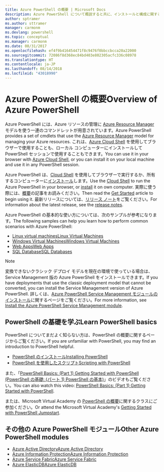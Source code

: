 ```yaml
---
title: Azure PowerShell の概要 | Microsoft Docs
description: Azure PowerShell について概説すると共に、インストールと構成に関するページへのリンクを紹介します。
author: sptramer
ms.author: sttramer
manager: carmonm
ms.devlang: powershell
ms.topic: conceptual
ms.manager: carmonm
ms.date: 08/31/2017
ms.openlocfilehash: ef4f9b416454471f8c9476f0bbccbcca20a22000
ms.sourcegitcommit: 72086f8d368ec84bd403e802305acfc336c08978
ms.translationtype: HT
ms.contentlocale: ja-JP
ms.lasthandoff: 08/14/2018
ms.locfileid: "43018990"
---
```

# <a name="overview-of-azure-powershell"></a><span data-ttu-id="33cae-103">Azure PowerShell の概要</span><span class="sxs-lookup"><span data-stu-id="33cae-103">Overview of Azure PowerShell</span></span>

<span data-ttu-id="33cae-104">Azure PowerShell には、Azure リソースの管理に [Azure Resource Manager](/azure/azure-resource-manager/resource-group-overview) モデルを使う一連のコマンドレットが用意されています。</span><span class="sxs-lookup"><span data-stu-id="33cae-104">Azure PowerShell provides a set of cmdlets that use the [Azure Resource Manager](/azure/azure-resource-manager/resource-group-overview) model for managing your Azure resources.</span></span> <span data-ttu-id="33cae-105">これは、[Azure Cloud Shell](/azure/cloud-shell/overview) を使用してブラウザーで使用することも、ローカル コンピューターにインストールして PowerShell セッションで使用することもできます。</span><span class="sxs-lookup"><span data-stu-id="33cae-105">You can use it in your browser with [Azure Cloud Shell](/azure/cloud-shell/overview), or you can install it on your local machine and use it in any PowerShell session.</span></span>

<span data-ttu-id="33cae-106">Azure PowerShell は、[Cloud Shell](/azure/cloud-shell/overview) を使用してブラウザーで実行するか、所有するコンピューターに[インストール](install-azurerm-ps.md)します。</span><span class="sxs-lookup"><span data-stu-id="33cae-106">Use the [Cloud Shell](/azure/cloud-shell/overview) to run the Azure PowerShell in your browser, or [install](install-azurerm-ps.md) it on own computer.</span></span> <span data-ttu-id="33cae-107">実際に使う際には、[概要](get-started-azureps.md)の記事をお読みください。</span><span class="sxs-lookup"><span data-stu-id="33cae-107">Then read the [Get Started](get-started-azureps.md) article to begin using it.</span></span> <span data-ttu-id="33cae-108">最新リリースについては、[リリース ノート](release-notes-azureps.md)をご覧ください。</span><span class="sxs-lookup"><span data-stu-id="33cae-108">For information about the latest release, see the [release notes](release-notes-azureps.md).</span></span>

<span data-ttu-id="33cae-109">Azure PowerShell の基本的な使い方については、次のサンプルが参考になります。</span><span class="sxs-lookup"><span data-stu-id="33cae-109">The following samples can help you learn how to perform common scenarios with Azure PowerShell:</span></span>

* [<span data-ttu-id="33cae-110">Linux virtual machines</span><span class="sxs-lookup"><span data-stu-id="33cae-110">Linux Virtual Machines</span></span>](/azure/virtual-machines/virtual-machines-linux-powershell-samples?toc=/powershell/azure/toc.json)
* [<span data-ttu-id="33cae-111">Windows Virtual Machines</span><span class="sxs-lookup"><span data-stu-id="33cae-111">Windows Virtual Machines</span></span>](/azure/virtual-machines/virtual-machines-windows-powershell-samples?toc=/powershell/azure/toc.json)
* [<span data-ttu-id="33cae-112">Web Apps</span><span class="sxs-lookup"><span data-stu-id="33cae-112">Web Apps</span></span>](/azure/app-service-web/app-service-powershell-samples?toc=/powershell/azure/toc.json)
* [<span data-ttu-id="33cae-113">SQL Database</span><span class="sxs-lookup"><span data-stu-id="33cae-113">SQL Databases</span></span>](/azure/sql-database/sql-database-powershell-samples?toc=/powershell/azure/toc.json)

> [!NOTE]
> <span data-ttu-id="33cae-114">変換できないクラシック デプロイ モデルを現在の環境で使っている場合は、Service Management 版の Azure PowerShell をインストールできます。</span><span class="sxs-lookup"><span data-stu-id="33cae-114">If you have deployments that use the classic deployment model that cannot be converted, you can install the Service Management version of Azure PowerShell.</span></span> <span data-ttu-id="33cae-115">詳しくは、[Azure PowerShell Service Management モジュールのインストール](/powershell/azure/servicemanagement/install-azure-ps)に関するページをご覧ください。</span><span class="sxs-lookup"><span data-stu-id="33cae-115">For more information, see [Install the Azure PowerShell Service Management module](/powershell/azure/servicemanagement/install-azure-ps).</span></span>

## <a name="learn-powershell-basics"></a><span data-ttu-id="33cae-116">PowerShell の基礎を学ぶ</span><span class="sxs-lookup"><span data-stu-id="33cae-116">Learn PowerShell basics</span></span>

<span data-ttu-id="33cae-117">PowerShell についてまだよく知らない方は、PowerShell の概要に関するページからご覧ください。</span><span class="sxs-lookup"><span data-stu-id="33cae-117">If you are unfamiliar with PowerShell, you may find an introduction to PowerShell helpful.</span></span>

* [<span data-ttu-id="33cae-118">PowerShell のインストール</span><span class="sxs-lookup"><span data-stu-id="33cae-118">Installing PowerShell</span></span>](/powershell/scripting/installing-windows-powershell)
* [<span data-ttu-id="33cae-119">PowerShell を使用したスクリプト</span><span class="sxs-lookup"><span data-stu-id="33cae-119">Scripting with PowerShell</span></span>](/powershell/scripting/scripting-with-windows-powershell)

<span data-ttu-id="33cae-120">また、「[PowerShell Basics: (Part 1) Getting Started with PowerShell (PowerShell の基礎: (パート 1) PowerShell の基本)](https://channel9.msdn.com/Blogs/Taste-of-Premier/PowerShellBasicsPart1)」のビデオもご覧ください。</span><span class="sxs-lookup"><span data-stu-id="33cae-120">You can also watch this video: [PowerShell Basics: (Part 1) Getting Started with PowerShell](https://channel9.msdn.com/Blogs/Taste-of-Premier/PowerShellBasicsPart1).</span></span>

<span data-ttu-id="33cae-121">または、Microsoft Virtual Academy の [PowerShell の概要](https://mva.microsoft.com/liveevents/powershell-jumpstart)に関するクラスにご参加ください。</span><span class="sxs-lookup"><span data-stu-id="33cae-121">Or attend the Microsoft Virtual Academy's [Getting Started with PowerShell Jumpstart](https://mva.microsoft.com/liveevents/powershell-jumpstart).</span></span>

## <a name="other-azure-powershell-modules"></a><span data-ttu-id="33cae-122">その他の Azure PowerShell モジュール</span><span class="sxs-lookup"><span data-stu-id="33cae-122">Other Azure PowerShell modules</span></span>

* [<span data-ttu-id="33cae-123">Azure Active Directory</span><span class="sxs-lookup"><span data-stu-id="33cae-123">Azure Active Directory</span></span>](/powershell/azure/active-directory/)
* [<span data-ttu-id="33cae-124">Azure Information Protection</span><span class="sxs-lookup"><span data-stu-id="33cae-124">Azure Information Protection</span></span>](/powershell/azure/aip/)
* [<span data-ttu-id="33cae-125">Azure Service Fabric</span><span class="sxs-lookup"><span data-stu-id="33cae-125">Azure Service Fabric</span></span>](/powershell/azure/service-fabric/)
* [<span data-ttu-id="33cae-126">Azure ElasticDB</span><span class="sxs-lookup"><span data-stu-id="33cae-126">Azure ElasticDB</span></span>](/powershell/azure/elasticdbjobs/)